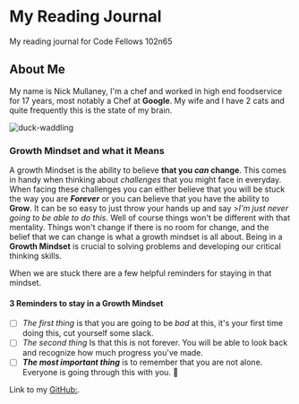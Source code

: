 # My Reading Journal
My reading journal for Code Fellows 102n65

## About Me
My name is Nick Mullaney, I'm a chef and worked in high end foodservice for 17 years, most notably a Chef at **Google**.
My wife and I have 2 cats and quite frequently this is the state of my brain.

![duck-waddling](https://user-images.githubusercontent.com/21025934/192425030-eb3df1ab-a471-413c-8ab5-47c76429fa91.gif)


### Growth Mindset and what it Means

A growth Mindset is the ability to believe **that you _can_ change**. This comes in handy when thinking about *challenges* that you might face in everyday. When facing these challenges you can either believe that you will be stuck the way you are ***Forever*** or you can believe that you have the ability to **Grow**. It can be so easy to just throw your hands up and say >*I'm just never going to be able to do this*. Well of course things won't be different with that mentality. Things won't change if there is no room for change, and the belief that we can change is what a growth mindset is all about. Being in a **Growth Mindset** is crucial to solving problems and developing our critical thinking skills. 

When we are stuck there are a few helpful reminders for staying in that mindset.


#### 3 Reminders to stay in a Growth Mindset
- [ ] *The first thing* is that you are going to be *bad* at this, it's your first time doing this, cut yourself some slack.
- [ ] *The second thing* Is that this is not forever. You will be able to look back and recognize how much progress you've made.
- [ ] ***The most important thing*** is to remember that you are not alone. Everyone is going through this with you. :tada:

Link to my [GitHub:](https://nickmullaney.github.io/reading-notes/).

